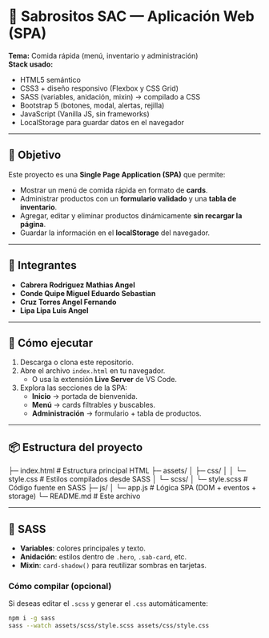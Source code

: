 # 🍔 Sabrositos SAC — Aplicación Web (SPA)

**Tema:** Comida rápida (menú, inventario y administración)  
**Stack usado:**  
- HTML5 semántico  
- CSS3 + diseño responsivo (Flexbox y CSS Grid)  
- SASS (variables, anidación, mixin) → compilado a CSS  
- Bootstrap 5 (botones, modal, alertas, rejilla)  
- JavaScript (Vanilla JS, sin frameworks)  
- LocalStorage para guardar datos en el navegador  

---

## 🎯 Objetivo
Este proyecto es una **Single Page Application (SPA)** que permite:
- Mostrar un menú de comida rápida en formato de **cards**.  
- Administrar productos con un **formulario validado** y una **tabla de inventario**.  
- Agregar, editar y eliminar productos dinámicamente **sin recargar la página**.  
- Guardar la información en el **localStorage** del navegador.  

---

## 👥 Integrantes
- **Cabrera Rodriguez Mathias Angel**  
- **Conde Quipe Miguel Eduardo Sebastian**  
- **Cruz Torres Angel Fernando**  
- **Lipa Lipa Luis Angel**  

---

## 🚀 Cómo ejecutar
1. Descarga o clona este repositorio.  
2. Abre el archivo `index.html` en tu navegador.  
   - O usa la extensión **Live Server** de VS Code.  
3. Explora las secciones de la SPA:  
   - **Inicio** → portada de bienvenida.  
   - **Menú** → cards filtrables y buscables.  
   - **Administración** → formulario + tabla de productos.  

---

## 📦 Estructura del proyecto
├─ index.html # Estructura principal HTML
├─ assets/
│ ├─ css/
│ │ └─ style.css # Estilos compilados desde SASS
│ └─ scss/
│ └─ style.scss # Código fuente en SASS
├─ js/
│ └─ app.js # Lógica SPA (DOM + eventos + storage)
└─ README.md # Este archivo

---

## 🎨 SASS
- **Variables**: colores principales y texto.  
- **Anidación**: estilos dentro de `.hero`, `.sab-card`, etc.  
- **Mixin**: `card-shadow()` para reutilizar sombras en tarjetas.  

### Cómo compilar (opcional)
Si deseas editar el `.scss` y generar el `.css` automáticamente:
```bash
npm i -g sass
sass --watch assets/scss/style.scss assets/css/style.css
